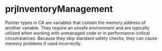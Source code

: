 # prjInventoryManagement
Pointer types in C# are variables that contain the memory address of another variable.
They require an unsafe environment and are typically utilized when working with unmanaged code or in performance-critical circumstances.
Because they skip standard safety checks, they can cause memory problems if used incorrectly.
